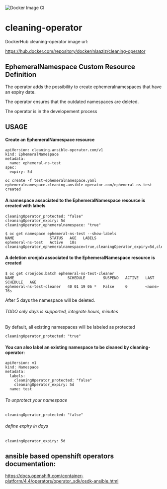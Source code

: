 ![Docker Image CI](https://github.com/nlaaziz/cleaning-operator/workflows/Docker%20Image%20CI/badge.svg)


# cleaning-operator

DockerHub cleaning-operator image url:

https://hub.docker.com/repository/docker/nlaaziz/cleaning-operator


## EphemeralNamespace Custom Resource Definition

The operator adds the possibility to create ephemeralnamespaces that have an expiry date.

The operator ensures that the outdated namespaces are deleted.

The operator is in the developement process

## USAGE

#### Create an EphemeralNamespace resource

```
apiVersion: cleaning.ansible-operator.com/v1
kind: EphemeralNamespace
metadata:
  name: ephemeral-ns-test
spec:
  expiry: 5d
```

```
oc create -f test-ephemeralnamespace.yaml
ephemeralnamespace.cleaning.ansible-operator.com/ephemeral-ns-test created
```

#### A namespace associated to the EphemeralNamespace resource is created with labels

```
cleaningOperator_protected: "false"
cleaningOperator_expiry: 5d
cleaningOperator_ephemeralnamespace: "true"
```

```
$ oc get namespace ephemeral-ns-test --show-labels
NAME                STATUS   AGE   LABELS
ephemeral-ns-test   Active   18s   cleaningOperator_ephemeralnamespace=true,cleaningOperator_expiry=5d,cleaningOperator_protected=false
```

#### A deletion cronjob associated to the EphemeralNamespace resource is created

```
$ oc get cronjobs.batch ephemeral-ns-test-cleaner
NAME                        SCHEDULE        SUSPEND   ACTIVE   LAST SCHEDULE   AGE
ephemeral-ns-test-cleaner   40 01 19 06 *   False     0        <none>          76s
```

After 5 days the namespace will be deleted.

###### TODO only days is supported, integrate hours, minutes

By default, all existing namespaces will be labeled as protected

```
cleaningOperator_protected: "true"
```

#### You can also label an existing namespace to be cleaned by cleaning-operator:

```
apiVersion: v1
kind: Namespace
metadata:
  labels:
    cleaningOperator_protected: "false"
    cleaningOperator_expiry: 5d
  name: test
```

###### To unprotect your namespace

```
cleaningOperator_protected: "false"
```

###### define expiry in days

```
cleaningOperator_expiry: 5d
```

## ansible based openshift operators documentation:

https://docs.openshift.com/container-platform/4.4/operators/operator_sdk/osdk-ansible.html
